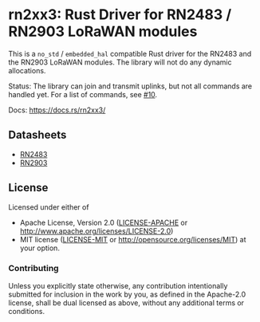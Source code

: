 # rn2xx3: Rust Driver for RN2483 / RN2903 LoRaWAN modules

This is a `no_std` / `embedded_hal` compatible Rust driver for the RN2483 and
the RN2903 LoRaWAN modules. The library will not do any dynamic allocations.

Status: The library can join and transmit uplinks, but not all commands are
handled yet. For a list of commands, see
[#10](https://github.com/dbrgn/rn2xx3-rs/issues/10).

Docs: https://docs.rs/rn2xx3/


## Datasheets

- [RN2483](http://ww1.microchip.com/downloads/en/DeviceDoc/40001784B.pdf)
- [RN2903](http://ww1.microchip.com/downloads/en/DeviceDoc/RN2903%20LoRa%20Technology%20Module%20Command%20Reference%20User%20Guide-DS40001811B.pdf)


## License

Licensed under either of

 * Apache License, Version 2.0 ([LICENSE-APACHE](LICENSE-APACHE) or
   http://www.apache.org/licenses/LICENSE-2.0)
 * MIT license ([LICENSE-MIT](LICENSE-MIT) or
   http://opensource.org/licenses/MIT) at your option.

### Contributing

Unless you explicitly state otherwise, any contribution intentionally submitted
for inclusion in the work by you, as defined in the Apache-2.0 license, shall
be dual licensed as above, without any additional terms or conditions.
